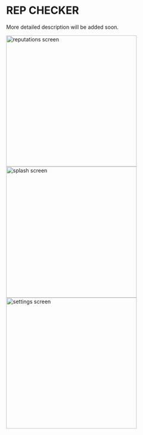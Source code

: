 # REP CHECKER
More detailed description will be added soon. 


<img src="https://i.ibb.co/QF2mc0W/reputations-screen-prototype.png" alt="reputations screen" width="350"/>
<img src="https://i.ibb.co/1Rmt0mr/splash-screen-prototype.png" alt="splash screen" width="350"/>
<img src="https://i.ibb.co/DQsPTPv/settings-screen-prototype.png" alt="settings screen" width="350"/>
